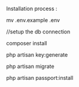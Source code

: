 Installation process :


mv .env.example .env


//setup the db connection


composer install


php artisan key:generate


php artisan migrate


php artisan passport:install
